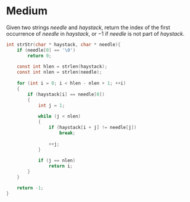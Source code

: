 # Medium

Given two strings $needle$ and $haystack$, return the index of the first occurrence of $needle$ in $haystack$, or $-1$ if $needle$ is not part of $haystack$.

```c
int strStr(char * haystack, char * needle){
    if (needle[0] == '\0')
        return 0;
    
    const int hlen = strlen(haystack);
    const int nlen = strlen(needle);
    
    for (int i = 0; i < hlen - nlen + 1; ++i)
    {     
        if (haystack[i] == needle[0])
        {
            int j = 1;
            
            while (j < nlen)
            {
                if (haystack[i + j] != needle[j])
                    break;
                
                ++j;
            }
            
            if (j == nlen)
                return i;
        }
    }

    return -1;
}
```
